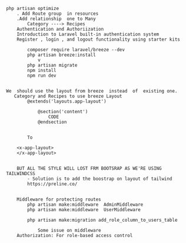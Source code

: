     php artisan optimize
        . Add Route group  in resources
        .Add relationship  one to Many
            Category ----> Recipes
        Authentication and Authoriization
        Introduction to Laravel built-in authentication system
        Register , login , and logout functionality using starter kits
        
            composer require laravel/breeze --dev
            php artisan breeze:install
                v
            php artisan migrate
            npm install
            npm run dev
                
        
    We  should use the layout from breeze  instead  of  existing one.
       Category and Recipes to use breeze Layout
            @extends('layouts.app-layout')

                @section('content')
                    CODE
                @endsection


            To

        <x-app-layout>
        </x-app-layout>


        BUT ALL THE STYLE WILL LOST FRM BOOTSRAP AS WE'RE USING TAILWINDCSS
            - Solution is to add the boostrap on layout of tailwind
            https://preline.co/


        Middleware for protecting routes
            php artisan make:middleware  AdminMiddleware
            php artisan make:middleware  UserMiddleware

            php artisan make:migration add_role_column_to_users_table

                Some issue on middleware 
        Authorization: For role-based access control
            
